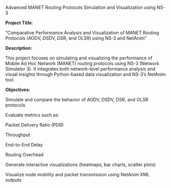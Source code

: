  Advanced MANET Routing Protocols Simulation and Visualization using NS-3
 
 **Project Title**:

“Comparative Performance Analysis and Visualization of MANET Routing Protocols (AODV, DSDV, DSR, and OLSR) using NS-3 and NetAnim”

 **Description:**

This project focuses on simulating and visualizing the performance of Mobile Ad Hoc Network (MANET) routing protocols using NS-3 (Network Simulator 3).
It integrates both network-level performance analysis and visual insights through Python-based data visualization and NS-3’s NetAnim tool.

 **Objectives:**

Simulate and compare the behavior of AODV, DSDV, DSR, and OLSR protocols

Evaluate metrics such as:

Packet Delivery Ratio (PDR)

Throughput

End-to-End Delay

Routing Overhead

Generate interactive visualizations (heatmaps, bar charts, scatter plots)

Visualize node mobility and packet transmission using NetAnim XML outputs

